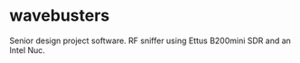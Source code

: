 # wavebusters
Senior design project software. RF sniffer using Ettus B200mini SDR and an Intel Nuc.
